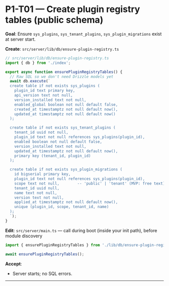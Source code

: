 # P1-T01 — Create plugin registry tables (public schema)

**Goal**: Ensure `sys_plugins`, `sys_tenant_plugins`, `sys_plugin_migrations` exist at server start.

**Create**: `src/server/lib/db/ensure-plugin-registry.ts`
```ts
// src/server/lib/db/ensure-plugin-registry.ts
import { db } from './index';

export async function ensurePluginRegistryTables() {
  // Raw SQL so we don't need Drizzle models yet
  await db.execute(`
  create table if not exists sys_plugins (
    plugin_id text primary key,
    api_version text not null,
    version_installed text not null,
    enabled_global boolean not null default false,
    created_at timestamptz not null default now(),
    updated_at timestamptz not null default now()
  );

  create table if not exists sys_tenant_plugins (
    tenant_id uuid not null,
    plugin_id text not null references sys_plugins(plugin_id),
    enabled boolean not null default false,
    version_installed text not null,
    updated_at timestamptz not null default now(),
    primary key (tenant_id, plugin_id)
  );

  create table if not exists sys_plugin_migrations (
    id bigserial primary key,
    plugin_id text not null references sys_plugins(plugin_id),
    scope text not null,        -- 'public' | 'tenant' (MVP: free text)
    tenant_id uuid null,
    name text not null,
    version text not null,
    applied_at timestamptz not null default now(),
    unique (plugin_id, scope, tenant_id, name)
  );
  `);
}
```

**Edit**: `src/server/main.ts` — call during boot (inside your init path), before module discovery
```ts
import { ensurePluginRegistryTables } from './lib/db/ensure-plugin-registry';

await ensurePluginRegistryTables();
```

**Accept**:
- Server starts; no SQL errors.

---
